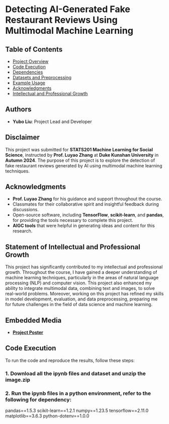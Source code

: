 # Detecting AI-Generated Fake Restaurant Reviews Using Multimodal Machine Learning

## Table of Contents
- [Project Overview](#project-overview)
- [Code Execution](#code-execution)
- [Dependencies](#dependencies)
- [Datasets and Preprocessing](#datasets-and-preprocessing)
- [Example Usage](#example-usage)
- [Acknowledgments](#acknowledgments)
- [Intellectual and Professional Growth](#statement-of-intellectual-and-professional-growth)


## Authors
- **Yubo Liu**: Project Lead and Developer

## Disclaimer
This project was submitted for **STATS201 Machine Learning for Social Science**, instructed by **Prof. Luyao Zhang** at **Duke Kunshan University** in **Autumn 2024**. The purpose of this project is to explore the detection of fake restaurant reviews generated by AI using multimodal machine learning techniques.

## Acknowledgments
- **Prof. Luyao Zhang** for his guidance and support throughout the course.
- Classmates for their collaborative spirit and insightful feedback during discussions.
- Open-source software, including **TensorFlow**, **scikit-learn**, and **pandas**, for providing the tools necessary to complete this project.
- **AIGC tools** that were helpful in generating ideas and content for this research.

## Statement of Intellectual and Professional Growth
This project has significantly contributed to my intellectual and professional growth. Throughout the course, I have gained a deeper understanding of machine learning techniques, particularly in the areas of natural language processing (NLP) and computer vision. This project also enhanced my ability to integrate multimodal data, combining text and images, to solve real-world problems. Moreover, working on this project has refined my skills in model development, evaluation, and data preprocessing, preparing me for future challenges in the field of data science and machine learning.

## Embedded Media
- **[Project Poster](link_to_poster)**

## Code Execution

To run the code and reproduce the results, follow these steps:

### 1. Download all the ipynb files and dataset and unzip the image.zip

### 2. Run the ipynb files in a python environment, refer to the following for dependency:
pandas==1.5.3
scikit-learn==1.2.1
numpy==1.23.5
tensorflow==2.11.0
matplotlib==3.6.3
python-dotenv==1.0.0

